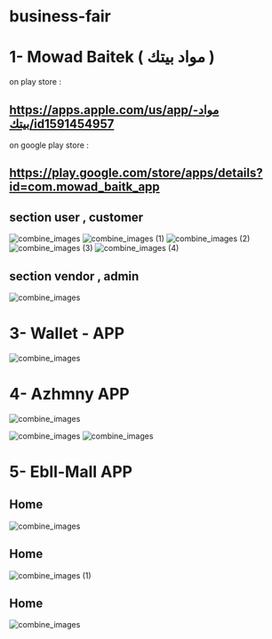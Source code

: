 # business-fair

# 1- Mowad Baitek ( مواد بيتك )
  on play store :
  ## https://apps.apple.com/us/app/مواد-بيتك/id1591454957
  on google play store :
  ## https://play.google.com/store/apps/details?id=com.mowad_baitk_app
  
## section user , customer
![combine_images](https://user-images.githubusercontent.com/71645176/151694063-9aa79064-9bab-4ec9-a293-efa13f4ae4fc.jpg)
![combine_images (1)](https://user-images.githubusercontent.com/71645176/151694124-e4fff041-5c7b-4e7e-beea-c2413a6112f6.jpg)
![combine_images (2)](https://user-images.githubusercontent.com/71645176/151694151-3274bd94-6621-4ad9-b703-5a32b0d7d590.jpg)
![combine_images (3)](https://user-images.githubusercontent.com/71645176/151694180-324b5d55-6570-47d0-ac4d-9402f225eecd.jpg)
![combine_images (4)](https://user-images.githubusercontent.com/71645176/151694208-19d6186e-ea99-492a-853e-c2784a2caef7.jpg)
## section vendor , admin
![combine_images](https://user-images.githubusercontent.com/71645176/151694387-d0cd1966-6e5f-4150-9e95-b5c3e14b5bcc.jpg)

# 3- Wallet - APP
![combine_images](https://user-images.githubusercontent.com/71645176/151695153-d7c42e5a-aa53-4bc2-aad9-ba32f1fa2c23.jpg)

# 4- Azhmny APP
<!-- ![combine_images (1)](https://user-images.githubusercontent.com/71645176/151689839-5ce35f92-e091-4d21-91e8-862e7e75d413.jpg) -->
![combine_images](https://user-images.githubusercontent.com/71645176/151689902-705e7ae7-7e24-4ab5-ae15-b6041a0dd532.jpg)

![combine_images](https://user-images.githubusercontent.com/71645176/151689937-14ab7143-e599-454c-a3e1-df03f7c8fec2.jpg)
![combine_images](https://user-images.githubusercontent.com/71645176/151689968-aa7a5df5-7ef2-4a6c-a6e6-76cecb90298c.jpg)

# 5- Ebll-Mall APP
## Home
![combine_images](https://user-images.githubusercontent.com/71645176/151693848-0ea05298-c60a-4f2c-b1b6-0c19c4956003.jpg)
## Home
![combine_images (1)](https://user-images.githubusercontent.com/71645176/151693914-5f2c9c30-b0d0-41ec-9250-e346df8799cc.jpg)
## Home
![combine_images](https://user-images.githubusercontent.com/71645176/151693915-c626cefa-5944-4845-a947-017800864e46.jpg)

